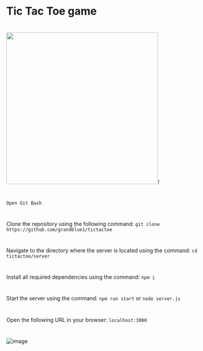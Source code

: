 #                                                                     Tic Tac Toe game 
#
<img src="https://user-images.githubusercontent.com/109659492/236633875-65eb692a-3224-43d8-9a81-785c74025145.png" height=400px>!
#
```Open Git Bash```
#
Clone the repository using the following command: ```git clone https://github.com/grandblue1/tictactoe```
#
Navigate to the directory where the server is located using the command:  ```cd tictactoe/server```
#
Install all required dependencies using the command:  ```npm i```
#
Start the server using the command: ```npm run start``` or ```node server.js```
#
Open the following URL in your browser: ```localhost:3000```
#
![image](https://user-images.githubusercontent.com/109659492/236633780-cf6c11f0-d40a-4c23-b3cb-6200a8c1eafb.png)
